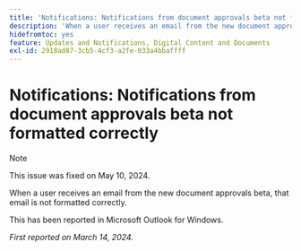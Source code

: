 ```yaml
---
title: 'Notifications: Notifications from document approvals beta not formatted correctly'
description: 'When a user receives an email from the new document approvals beta, that email is not formatted correctly. '
hidefromtoc: yes
feature: Updates and Notifications, Digital Content and Documents
exl-id: 2918ad87-3cb5-4cf3-a2fe-033a4bbaffff
---
```

# Notifications: Notifications from document approvals beta not formatted correctly

>[!NOTE]
>
>This issue was fixed on May 10, 2024.

When a user receives an email from the new document approvals beta, that email is not formatted correctly. 

This has been reported in Microsoft Outlook for Windows.

_First reported on March 14, 2024._
